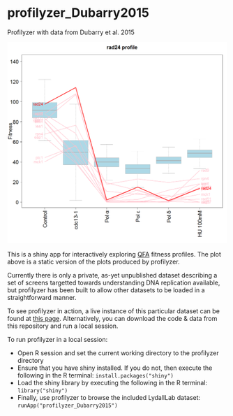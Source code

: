 # profilyzer_Dubarry2015

Profilyzer with data from Dubarry et al. 2015

![A static version of a profilyzer plot](Demo.png?raw=true)

This is a shiny app for interactively exploring [QFA](http://research.ncl.ac.uk) fitness profiles.  The plot above is a static version of the plots produced by profilyzer.

Currently there is only a private, as-yet unpublished dataset describing a set of screens targetted towards understanding DNA replication available, but profilyzer has been built to allow other datasets to be loaded in a straightforward manner.

To see profilyzer in action, a live instance of this particular dataset can be found at [this page](http://research.ncl.ac.uk/Dubarry2015).  Alternatively, you can download the code & data from this repository and run a local session.

To run profilyzer in a local session: 
* Open R session and set the current working directory to the profilyzer directory
* Ensure that you have shiny installed.  If you do not, then execute the following in the R terminal: `install.packages("shiny")`
* Load the shiny library by executing the following in the R terminal: `library("shiny")`
* Finally, use profilyzer to browse the included LydallLab dataset: `runApp("profilyzer_Dubarry2015")`
